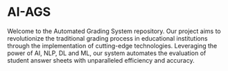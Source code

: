 # AI-AGS
Welcome to the Automated Grading System repository. Our project aims to revolutionize the traditional grading process in educational institutions through the implementation of cutting-edge technologies. Leveraging the power of AI, NLP, DL and ML, our system automates the evaluation of student answer sheets with unparalleled efficiency and accuracy.

